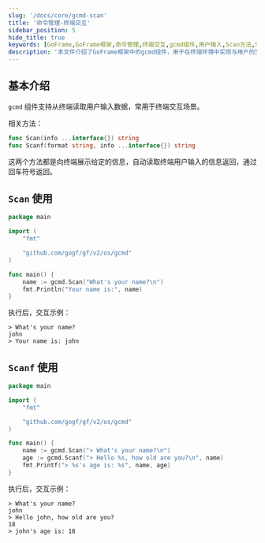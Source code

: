 ```yaml
---
slug: '/docs/core/gcmd-scan'
title: '命令管理-终端交互'
sidebar_position: 5
hide_title: true
keywords: [GoFrame,GoFrame框架,命令管理,终端交互,gcmd组件,用户输入,Scan方法,Scanf方法,终端读取,交互示例]
description: '本文件介绍了GoFrame框架中的gcmd组件，用于在终端环境中实现与用户的交互。主要提供了Scan和Scanf两个核心方法，通过这些方法可以便捷地从终端读取用户输入，并在命令行界面中进行交互展示。这些实用功能适用于需要与用户数据输入交互的命令行程序开发。'
---
```


## 基本介绍

`gcmd` 组件支持从终端读取用户输入数据，常用于终端交互场景。

相关方法：

```go
func Scan(info ...interface{}) string
func Scanf(format string, info ...interface{}) string
```

这两个方法都是向终端展示给定的信息，自动读取终端用户输入的信息返回，通过回车符号返回。

## `Scan` 使用

```go
package main

import (
    "fmt"

    "github.com/gogf/gf/v2/os/gcmd"
)

func main() {
    name := gcmd.Scan("What's your name?\n")
    fmt.Println("Your name is:", name)
}
```

执行后，交互示例：

```
> What's your name?
john
> Your name is: john
```

## `Scanf` 使用

```go
package main

import (
    "fmt"

    "github.com/gogf/gf/v2/os/gcmd"
)

func main() {
    name := gcmd.Scan("> What's your name?\n")
    age := gcmd.Scanf("> Hello %s, how old are you?\n", name)
    fmt.Printf("> %s's age is: %s", name, age)
}
```

执行后，交互示例：

```
> What's your name?
john
> Hello john, how old are you?
18
> john's age is: 18
```